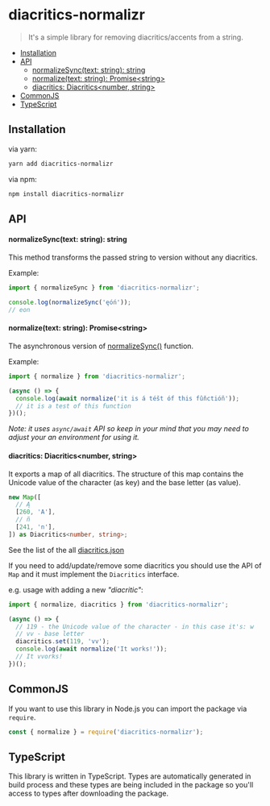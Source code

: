 # diacritics-normalizr <!-- omit in toc -->

> It's a simple library for removing diacritics/accents from a string.

- [Installation](#installation)
- [API](#api)
    - [normalizeSync(text: string): string](#normalizesynctext-string-string)
    - [normalize(text: string): Promise\<string\>](#normalizetext-string-promisestring)
    - [diacritics: Diacritics<number, string>](#diacritics-diacriticsnumber-string)
- [CommonJS](#commonjs)
- [TypeScript](#typescript)

## Installation

via yarn:
```bash
yarn add diacritics-normalizr
```

via npm:
```bash
npm install diacritics-normalizr
```

## API

#### normalizeSync(text: string): string

This method transforms the passed string to version without any diacritics.

Example:
```ts
import { normalizeSync } from 'diacritics-normalizr';

console.log(normalizeSync('ęóń'));
// eon
```

#### normalize(text: string): Promise\<string\>

The asynchronous version of [normalizeSync()](#normalizesynctext-string-string) function.

Example:
```ts
import { normalize } from 'diacritics-normalizr';

(async () => {
  console.log(await normalize('it is á téšt óf this fûňctióñ'));
  // it is a test of this function
})();
```

_Note: it uses `async/await` API so keep in your mind that you may need to adjust your an environment for using it._

#### diacritics: Diacritics<number, string>

It exports a map of all diacritics. The structure of this map contains the Unicode value of the character (as key) and the base letter (as value).

```ts
new Map([
  // Ą
  [260, 'A'],
  // ñ
  [241, 'n'],
]) as Diacritics<number, string>;
```

See the list of the all [diacritics.json](./src/diacritics.json)

If you need to add/update/remove some diacritics you should use the API of `Map` and it must implement the `Diacritics` interface.

e.g. usage with adding a new _"diacritic"_:
```ts
import { normalize, diacritics } from 'diacritics-normalizr';

(async () => {
  // 119 - the Unicode value of the character - in this case it's: w
  // vv - base letter
  diacritics.set(119, 'vv');
  console.log(await normalize('It works!'));
  // It vvorks!
})();
```

## CommonJS

If you want to use this library in Node.js you can import the package via `require`.

```js
const { normalize } = require('diacritics-normalizr');
```

## TypeScript

This library is written in TypeScript. Types are automatically generated in build process and these types are being included in the package so you'll access to types after downloading the package.
